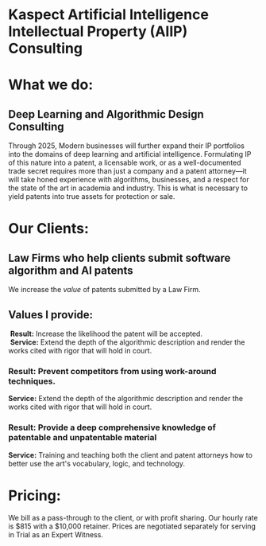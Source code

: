 # Kaspect Artificial Intelligence Intellectual Property (AIIP) Consulting

# What we do:
## Deep Learning and Algorithmic Design Consulting

Through 2025, Modern businesses will further expand their IP portfolios into the domains of deep learning and artificial intelligence. Formulating IP of this nature into a patent, a licensable work, or as a well-documented trade secret requires more than just a company and a patent attorney—it will take honed experience with algorithms, businesses, and a respect for the state of the art in academia and industry. This is what is necessary to yield patents into true assets for protection or sale.

# Our Clients:
## Law Firms who help clients submit software algorithm and AI patents

We increase the *value* of patents submitted by a Law Firm.

## Values I provide:  
  __Result:__ Increase the likelihood the patent will be accepted.  
  __Service:__ Extend the depth of the algorithmic description and render the works cited with rigor that will hold in court. 

  ### __Result:__ Prevent competitors from using work-around techniques.  
  __Service:__ Extend the depth of the algorithmic description and render the works cited with rigor that will hold in court.  
  
  ### __Result:__ Provide a deep comprehensive knowledge of patentable and unpatentable material  
  __Service:__ Training and teaching both the client and patent attorneys how to better use the art's vocabulary, logic, and technology.  

 
# Pricing:
We bill as a pass-through to the client, or with profit sharing. Our hourly rate is $815 with a $10,000 retainer. Prices are negotiated separately for serving in Trial as an Expert Witness.
